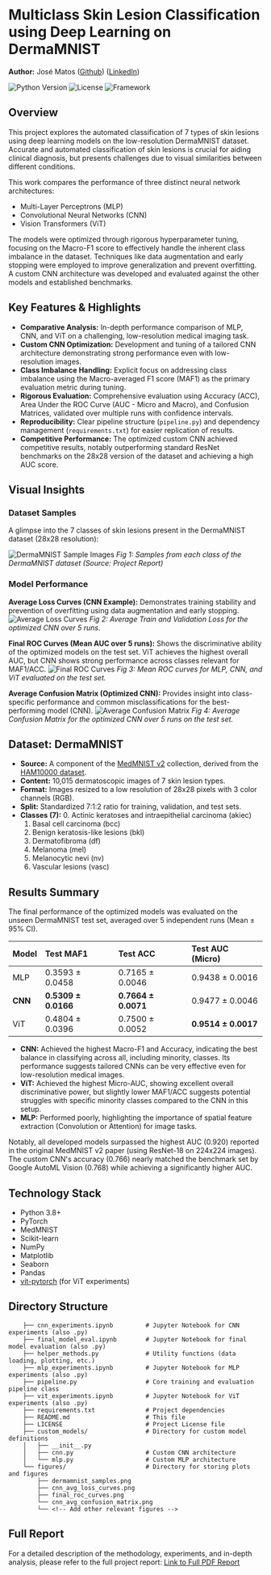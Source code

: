 # Multiclass Skin Lesion Classification using Deep Learning on DermaMNIST

**Author:** José Matos  ([Github](https://github.com/josemnmatos)) ([LinkedIn](https://linkedin.com/in/josemnmatos))

<!-- Optional Badges: Add more as needed -->
![Python Version](https://img.shields.io/badge/python-3.8+-blue.svg)
![License](https://img.shields.io/badge/License-MIT-yellow.svg) <!-- Choose your license -->
![Framework](https://img.shields.io/badge/Framework-PyTorch-orange.svg)

## Overview

This project explores the automated classification of 7 types of skin lesions using deep learning models on the low-resolution DermaMNIST dataset. Accurate and automated classification of skin lesions is crucial for aiding clinical diagnosis, but presents challenges due to visual similarities between different conditions.

This work compares the performance of three distinct neural network architectures:
*   Multi-Layer Perceptrons (MLP)
*   Convolutional Neural Networks (CNN)
*   Vision Transformers (ViT)

The models were optimized through rigorous hyperparameter tuning, focusing on the Macro-F1 score to effectively handle the inherent class imbalance in the dataset. Techniques like data augmentation and early stopping were employed to improve generalization and prevent overfitting. A custom CNN architecture was developed and evaluated against the other models and established benchmarks.

## Key Features & Highlights

*   **Comparative Analysis:** In-depth performance comparison of MLP, CNN, and ViT on a challenging, low-resolution medical imaging task.
*   **Custom CNN Optimization:** Development and tuning of a tailored CNN architecture demonstrating strong performance even with low-resolution images.
*   **Class Imbalance Handling:** Explicit focus on addressing class imbalance using the Macro-averaged F1 score (MAF1) as the primary evaluation metric during tuning.
*   **Rigorous Evaluation:** Comprehensive evaluation using Accuracy (ACC), Area Under the ROC Curve (AUC - Micro and Macro), and Confusion Matrices, validated over multiple runs with confidence intervals.
*   **Reproducibility:** Clear pipeline structure (`pipeline.py`) and dependency management (`requirements.txt`) for easier replication of results.
*   **Competitive Performance:** The optimized custom CNN achieved competitive results, notably outperforming standard ResNet benchmarks on the 28x28 version of the dataset and achieving a high AUC score.

## Visual Insights

### Dataset Samples
A glimpse into the 7 classes of skin lesions present in the DermaMNIST dataset (28x28 resolution):

![DermaMNIST Sample Images](figures/dermamnist_samples.png)
*Fig 1: Samples from each class of the DermaMNIST dataset (Source: Project Report)*

### Model Performance

**Average Loss Curves (CNN Example):** Demonstrates training stability and prevention of overfitting using data augmentation and early stopping.
![Average Loss Curves](figures/cnn_avg_loss_curves.png) <!-- Make sure you save this plot -->
*Fig 2: Average Train and Validation Loss for the optimized CNN over 5 runs.*

**Final ROC Curves (Mean AUC over 5 runs):** Shows the discriminative ability of the optimized models on the test set. ViT achieves the highest overall AUC, but CNN shows strong performance across classes relevant for MAF1/ACC.
![Final ROC Curves](figures/final_roc_curves.png) <!-- Make sure you save this plot from final_model_eval -->
*Fig 3: Mean ROC curves for MLP, CNN, and ViT evaluated on the test set.*

**Average Confusion Matrix (Optimized CNN):** Provides insight into class-specific performance and common misclassifications for the best-performing model (CNN).
![Average Confusion Matrix](figures/cnn_avg_confusion_matrix.png) <!-- Make sure you save this plot -->
*Fig 4: Average Confusion Matrix for the optimized CNN over 5 runs on the test set.*

## Dataset: DermaMNIST

*   **Source:** A component of the [MedMNIST v2](https://medmnist.com/) collection, derived from the [HAM10000 dataset](https://dataverse.harvard.edu/dataset.xhtml?persistentId=doi:10.7910/DVN/DBW86T).
*   **Content:** 10,015 dermatoscopic images of 7 skin lesion types.
*   **Format:** Images resized to a low resolution of 28x28 pixels with 3 color channels (RGB).
*   **Split:** Standardized 7:1:2 ratio for training, validation, and test sets.
*   **Classes (7):**
    0.  Actinic keratoses and intraepithelial carcinoma (akiec)
    1.  Basal cell carcinoma (bcc)
    2.  Benign keratosis-like lesions (bkl)
    3.  Dermatofibroma (df)
    4.  Melanoma (mel)
    5.  Melanocytic nevi (nv)
    6.  Vascular lesions (vasc)

## Results Summary

The final performance of the optimized models was evaluated on the unseen DermaMNIST test set, averaged over 5 independent runs (Mean ± 95% CI).

| Model | Test MAF1             | Test ACC              | Test AUC (Micro)      |
| :---- | :-------------------- | :-------------------- | :-------------------- |
| MLP   | 0.3593 ± 0.0458       | 0.7165 ± 0.0046       | 0.9438 ± 0.0016       |
| **CNN** | **0.5309 ± 0.0166**   | **0.7664 ± 0.0071**   | 0.9477 ± 0.0046       |
| ViT   | 0.4804 ± 0.0396       | 0.7500 ± 0.0052       | **0.9514 ± 0.0017**   |

* **CNN:** Achieved the highest Macro-F1 and Accuracy, indicating the best balance in classifying across all, including minority, classes. Its performance suggests tailored CNNs can be very effective even for low-resolution medical images.
* **ViT:** Achieved the highest Micro-AUC, showing excellent overall discriminative power, but slightly lower MAF1/ACC suggests potential struggles with specific minority classes compared to the CNN in this setup.
* **MLP:** Performed poorly, highlighting the importance of spatial feature extraction (Convolution or Attention) for image tasks.

Notably, all developed models surpassed the highest AUC (0.920) reported in the original MedMNIST v2 paper (using ResNet-18 on 224x224 images). The custom CNN's accuracy (0.766) nearly matched the benchmark set by Google AutoML Vision (0.768) while achieving a significantly higher AUC.

## Technology Stack

*   Python 3.8+
*   PyTorch
*   MedMNIST
*   Scikit-learn
*   NumPy
*   Matplotlib
*   Seaborn
*   Pandas
*   [vit-pytorch](https://github.com/lucidrains/vit-pytorch) (for ViT experiments)

## Directory Structure

```└── josemnmatos-ml-dermatology-project/
    ├── cnn_experiments.ipynb         # Jupyter Notebook for CNN experiments (also .py)
    ├── final_model_eval.ipynb        # Jupyter Notebook for final model evaluation (also .py)
    ├── helper_methods.py             # Utility functions (data loading, plotting, etc.)
    ├── mlp_experiments.ipynb         # Jupyter Notebook for MLP experiments (also .py)
    ├── pipeline.py                   # Core training and evaluation pipeline class
    ├── vit_experiments.ipynb         # Jupyter Notebook for ViT experiments (also .py)
    ├── requirements.txt              # Project dependencies
    ├── README.md                     # This file
    ├── LICENSE                       # Project License file
    ├── custom_models/                # Directory for custom model definitions
    │   ├── __init__.py
    │   ├── cnn.py                    # Custom CNN architecture
    │   └── mlp.py                    # Custom MLP architecture
    └── figures/                      # Directory for storing plots and figures
        ├── dermamnist_samples.png
        ├── cnn_avg_loss_curves.png
        ├── final_roc_curves.png
        └── cnn_avg_confusion_matrix.png
        └── <!-- Add other relevant figures -->
```

## Full Report

For a detailed description of the methodology, experiments, and in-depth analysis, please refer to the full project report:
[Link to Full PDF Report](https://github.com/josemnmatos/ml-dermatology-project/blob/main/report.pdf)
